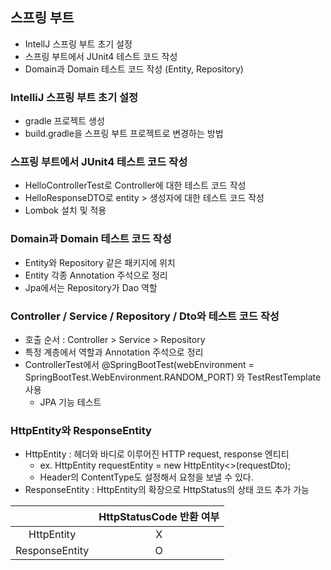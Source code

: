 ## 스프링 부트
- IntellJ 스프링 부트 초기 설정
- 스프링 부트에서 JUnit4 테스트 코드 작성
- Domain과 Domain 테스트 코드 작성 (Entity, Repository)

### IntelliJ 스프링 부트 초기 설정
- gradle 프로젝트 생성
- build.gradle을 스프링 부트 프로젝트로 변경하는 방법

### 스프링 부트에서 JUnit4 테스트 코드 작성
- HelloControllerTest로 Controller에 대한 테스트 코드 작성
- HelloResponseDTO로 entity > 생성자에 대한 테스트 코드 작성
- Lombok 설치 및 적용

### Domain과 Domain 테스트 코드 작성
- Entity와 Repository 같은 패키지에 위치
- Entity 각종 Annotation 주석으로 정리
- Jpa에서는 Repository가 Dao 역할

### Controller / Service / Repository / Dto와 테스트 코드 작성
- 호출 순서 : Controller > Service > Repository
- 특정 계층에서 역할과 Annotation 주석으로 정리
- ControllerTest에서 @SpringBootTest(webEnvironment = SpringBootTest.WebEnvironment.RANDOM_PORT) 와 TestRestTemplate 사용
 	- JPA 기능 테스트

### HttpEntity<T>와 ResponseEntity<T>
- HttpEntity : 헤더와 바디로 이루어진 HTTP request, response 엔티티
	- ex. HttpEntity<PostsUpdateRequestDto> requestEntity = new HttpEntity<>(requestDto);
	- Header의 ContentType도 설정해서 요청을 보낼 수 있다.
- ResponseEntity : HttpEntity의 확장으로 HttpStatus의 상태 코드 추가 가능

|  | HttpStatusCode 반환 여부 |
| :---: | :---: |
| HttpEntity | X |
| ResponseEntity | O |
